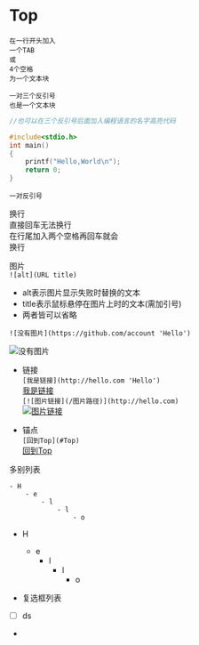 # Top
	在一行开头加入
	一个TAB
	或
	4个空格
	为一个文本块



```
一对三个反引号
也是一个文本块
```	
```C
//也可以在三个反引号后面加入编程语言的名字高亮代码

#include<stdio.h>
int main()
{
	printf("Hello,World\n");
	return 0;
}

```

`一对反引号`

换行  
直接回车无法换行  
在行尾加入两个空格再回车就会  
换行  

图片  
`![alt](URL title)`
- alt表示图片显示失败时替换的文本
- title表示鼠标悬停在图片上时的文本(需加引号)
- 两者皆可以省略


`![没有图片](https://github.com/account 'Hello')`  

![没有图片](https://github.com/account 'Hello')


- 链接  
`[我是链接](http://hello.com 'Hello')`  
[我是链接](http://hello.com 'Hello')  
`[![图片链接](/图片路径)](http://hello.com)`  
[![图片链接](/图片路径)](http://hello.com)



- 锚点  
`[回到Top](#Top)`  
[回到Top](#Top)

多别列表
```
- H
	- e
		- l
			- l
				- o
```
- H
	- e
		- l
			- l
				- o





- 复选框列表

- [ ]  ds
-








